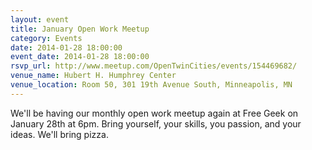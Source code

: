 ```yaml
---
layout: event 
title: January Open Work Meetup
category: Events
date: 2014-01-28 18:00:00
event_date: 2014-01-28 18:00:00
rsvp_url: http://www.meetup.com/OpenTwinCities/events/154469682/
venue_name: Hubert H. Humphrey Center 
venue_location: Room 50, 301 19th Avenue South, Minneapolis, MN 
---
```


We'll be having our monthly open work meetup again at Free Geek on January 28th
at 6pm. Bring yourself, your skills, you passion, and your ideas. We'll bring
pizza.
